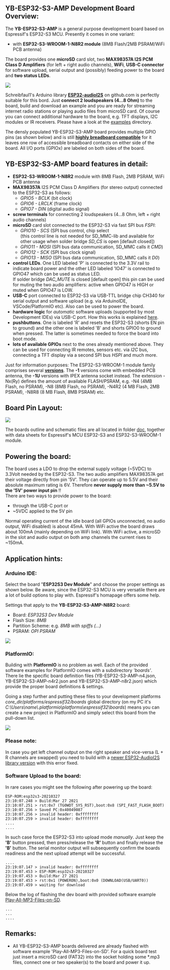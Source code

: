## YB-ESP32-S3-AMP Development Board Overview:
The **YB-ESP32-S3-AMP** is a general purpose development board based on Espressif's ESP32-S3 MCU. Presently it comes in one variant:  
- with **ESP32-S3-WROOM-1-N8R2 module** (8MB Flash/2MB PSRAM/WiFi PCB antenna)

The board provides one **microSD** card slot, two **MAX98357A I2S PCM Class D Amplifiers** (for left + right audio channels), **WiFi**, **USB-C connector** for software upload, serial output and (possibly) feeding power to the board and **two status LEDs**. 

![](https://github.com/yellobyte/ESP32-DevBoards-Getting-Started/raw/main/boards/YB-ESP32-S3-AMP/doc/under-construction.jpg)

Schreibfaul1's Arduino library [**ESP32-audioI2S**](https://github.com/schreibfaul1/ESP32-audioI2S) on github.com is perfectly suitable for this bord. Just **connect 2 loudspeakers (4...8 Ohm)** to the board, build and download an example and you are ready for streaming internet radio stations or playing audio files from microSD card. Of course you can connect additional hardware to the board, e.g. TFT displays, I2C modules or IR receivers. Please have a look at the [examples](https://github.com/yellobyte/ESP32-DevBoards-Getting-Started/tree/main/boards/YB-ESP32-S3-AMP/examples/) directory.  

The densly populated YB-ESP32-S3-AMP board provides multiple GPIO pins (as shown below) and is still [**highly breadboard compatible**](https://github.com/yellobyte/ESP32-DevBoards-Getting-Started/raw/main/boards/YB-ESP32-S3-AMP/doc/YB-ESP32-S3-AMP_on_breadboard.jpg) for it leaves one row of accessible breadboard contacts on either side of the board. All I/O ports (GPIOx) are labeled on both sides of the board. 

## YB-ESP32-S3-AMP board features in detail:
 - **ESP32-S3-WROOM-1-N8R2** module with 8MB Flash, 2MB PSRAM, WiFi PCB antenna
 - **MAX98357A** I2S PCM Class D Amplifiers (for stereo output) connected to the ESP32-S3 as follows:
   - *GPIO5 - BCLK* (bit clock)
   - *GPIO6 - LRCLK* (frame clock)
   - *GPIO7 - DIN* (digital audio signal)
 - **screw terminals** for connecting 2 loudspeakers (4...8 Ohm, left + right audio channels) 
 - **microSD** card slot connected to the ESP32-S3 via fast SPI bus *FSPI*:
   - *GPIO10 - SCS* (SPI bus control, chip select  
   (this control line is not needed for SD_MMC-lib and available for other usage when solder bridge *SD_CS* is open [default closed])
   - *GPIO11 - MOSI* (SPI bus data communication, SD_MMC calls it *CMD*)
   - *GPIO12 - SCK* (SPI bus clock signal)
   - *GPIO13 - MISO* (SPI bus data communication, SD_MMC calls it *D0*)
 - **control LEDs**. One LED labeled 'P' is connected to the 3.3V rail to indicate board power and the other LED labeled 'IO47' is connected to GPIO47 which can be used as status LED.  
 If solder bridge *DAC_MUTE* is closed [default open] this pin can be used for muting the two audio amplifiers: active when GPIO47 is HIGH or muted when GPIO47 is LOW.
 - **USB-C** port connected to ESP32-S3 via USB-TTL bridge chip CH340 for serial output and software upload (e.g. via ArduinoIDE, VSCode/PlatformIO etc). Also can be used to power the board.
 - **hardware logic** for *automatic* software uploads (supported by most Development IDEs) via USB-C port. How this works is explained [here](https://github.com/yellobyte/ESP32-DevBoards-Getting-Started/tree/main/reset_and_software_upload).  
 - **pushbuttons**. One is labeled 'R' and resets the ESP32-S3 (shorts EN pin to ground) and the other one is labeled 'B' and shorts GPIO0 to ground when pressed. The latter is sometimes needed to force the board into boot mode.
 - **lots of available GPIOs** next to the ones already mentioned above. They can be used for connecting IR remotes, sensors etc. via *I2C* bus, connecting a TFT display via a second SPI bus *HSPI* and much more.

Just for information purposes: The ESP32-S3-WROOM-1 module family comprises several [**versions**](https://github.com/yellobyte/ESP32-DevBoards-Getting-Started/raw/main/boards/YB-ESP32-S3-AMP/doc/ESP32-S3-WROOM-1(U)_Variants.jpg). The **-1** versions come with embedded PCB antenna, the **-1U** versions with IPEX antenna socket instead. The extension -Nx(Ry) defines the amount of available FLASH/PSRAM, e.g. -N4 (4MB Flash, no PSRAM), -N8 (8MB Flash, no PSRAM), -N4R2 (4 MB Flash, 2MB PSRAM), -N8R8 (8 MB Flash, 8MB PSRAM) etc.  

## Board Pin Layout:
 ![](https://github.com/yellobyte/ESP32-DevBoards-Getting-Started/raw/main/boards/YB-ESP32-S3-AMP/doc/YB-ESP32-S3-AMP_pinlayout.jpg)

The boards outline and schematic files are all located in folder [doc](https://github.com/yellobyte/ESP32-DevBoards-Getting-Started/tree/main/boards/YB-ESP32-S3-AMP/doc), together with data sheets for Espressif's MCU ESP32-S3 and ESP32-S3-WROOM-1 module.

## Powering the board:
The board uses a LDO to drop the external supply voltage (~5VDC) to 3.3Volt needed by the ESP32-S3. The two audio amplifiers MAX98357A get their voltage directly from pin '5V'. They can operate up to 5.5V and their absolute maximum rating is 6V. Therefore **never supply more than ~5.5V to the '5V' power input pin** !!  
There are two ways to provide power to the board:
  - through the USB-C port or
  - ~5VDC applied to the 5V pin

Normal operating current of the idle board (all GPIOs unconnected, no audio output, WiFi disabled) is about 45mA. With WiFi active the board draws about 100mA (mainly depending on WiFi link). With WiFi active, a microSD in the slot and audio output on both amp channels the current rises to ~150mA.

## Application hints: 

### Arduino IDE:
Select the board "**ESP32S3 Dev Module**" and choose the proper settings as shown below. Be aware, since the ESP32-S3 MCU is very versatile there are a lot of build options to play with. Espressif's homapage offers some help.

Settings that apply to the **YB-ESP32-S3-AMP-N8R2** board:  
- Board: *ESP32S3 Dev Module*
- Flash Size: *8MB*
- Partition Scheme: e.g. *8MB with spiffs (...)*
- PSRAM: *OPI PSRAM*  

 ![](https://github.com/yellobyte/ESP32-DevBoards-Getting-Started/raw/main/boards/YB-ESP32-S3-AMP/doc/YB-ESP32-S3-AMP-N8R2_ArduinoIDE-Settings.jpg)  

### PlatformIO:
Building with **PlatformIO** is no problem as well. Each of the provided software examples for PlatformIO comes with a subdirectory *'boards'*. There lie the specific board definition files (YB-ESP32-S3-AMP-n4.json,  YB-ESP32-S3-AMP-n4r2.json and YB-ESP32-S3-AMP-n8r2.json) which provide the proper board definitions & settings.  

Going a step further and putting these files to your development platforms *core_dir/platforms/espressif32/boards* global directory (on my PC it's  *C:\Users\name\\.platformio\platforms\espressif32\boards*) means you can create a new project in PlatformIO and simply select this board from the pull-down list.  

 ![](https://github.com/yellobyte/ESP32-DevBoards-Getting-Started/raw/main/boards/YB-ESP32-S3-AMP/doc/YB-ESP32-S3-AMP_PlatformIO_board_selection.jpg)

### Please note:

In case you get left channel output on the right speaker and vice-versa (L + R channels are swapped) you need to build with a [newer ESP32-AudioI2S library version](https://github.com/schreibfaul1/ESP32-audioI2S/releases) with this error fixed.


### Software Upload to the board:
In rare cases you might see the following after powering up the board:  
```
ESP-ROM:esp32s3-20210327
23:10:07.248 > Build:Mar 27 2021
23:10:07.251 > rst:0x7 (TG0WDT_SYS_RST),boot:0x8 (SPI_FAST_FLASH_BOOT)
23:10:07.256 > Saved PC:0x40049087
23:10:07.256 > invalid header: 0xffffffff
23:10:07.259 > invalid header: 0xffffffff
....
....
```
In such case force the ESP32-S3 into upload mode *manually*. Just keep the **'B'** button pressed, then press/release the **'R'** button and finally release the **'B'** button. The serial monitor output will subsequently confirm the boards readiness and the next upload attempt will be successful.  

```
....
23:19:07.147 > invalid header: 0xffffffff
23:19:07.453 > ESP-ROM:esp32s3-20210327
23:19:07.453 > Build:Mar 27 2021
23:19:07.453 > rst:0x1 (POWERON),boot:0x0 (DOWNLOAD(USB/UART0))
23:19:07.459 > waiting for download
```
Below the log of flashing the dev board with provided software example [Play-All-MP3-Files-on-SD](https://github.com/yellobyte/ESP32-DevBoards-Getting-Started/tree/main/boards/YB-ESP32-S3-AMP/examples/ArduinoIDE/Play-All-MP3-Files-on-SD).  
```
...
...
....
```
## Remarks:  
- All YB-ESP32-S3-AMP boards delivered are already flashed with software example 'Play-All-MP3-Files-on-SD'. For a quick board test just insert a microSD card (FAT32) into the socket holding some *.mp3 files, connect one or two speaker(s) to the board and power it up.

